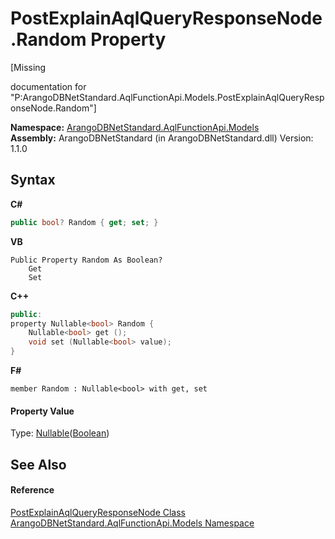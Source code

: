 # PostExplainAqlQueryResponseNode.Random Property 
 

\[Missing <summary> documentation for "P:ArangoDBNetStandard.AqlFunctionApi.Models.PostExplainAqlQueryResponseNode.Random"\]

**Namespace:**&nbsp;<a href="e03acbe1-782e-533e-7ffe-cd51613ed54f">ArangoDBNetStandard.AqlFunctionApi.Models</a><br />**Assembly:**&nbsp;ArangoDBNetStandard (in ArangoDBNetStandard.dll) Version: 1.1.0

## Syntax

**C#**<br />
``` C#
public bool? Random { get; set; }
```

**VB**<br />
``` VB
Public Property Random As Boolean?
	Get
	Set
```

**C++**<br />
``` C++
public:
property Nullable<bool> Random {
	Nullable<bool> get ();
	void set (Nullable<bool> value);
}
```

**F#**<br />
``` F#
member Random : Nullable<bool> with get, set

```


#### Property Value
Type: <a href="https://docs.microsoft.com/dotnet/api/system.nullable-1" target="_blank" rel="noopener noreferrer">Nullable</a>(<a href="https://docs.microsoft.com/dotnet/api/system.boolean" target="_blank" rel="noopener noreferrer">Boolean</a>)

## See Also


#### Reference
<a href="8ccd29c8-ace5-8e11-a90e-77eec02862c6">PostExplainAqlQueryResponseNode Class</a><br /><a href="e03acbe1-782e-533e-7ffe-cd51613ed54f">ArangoDBNetStandard.AqlFunctionApi.Models Namespace</a><br />